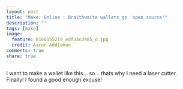 ```yaml
---
layout: post
title: "Make: Online : Braithwaite wallets go 'open source'"
description: ""
tags: [make]
image:
  feature: 8160155219_edf33c3485_o.jpg
  credit: Aaron Addleman
comments: true
share: true
---
```



<p>I want to make a wallet like this... so... thats why I need a laser cutter. Finally! I found a good enough excuse!

